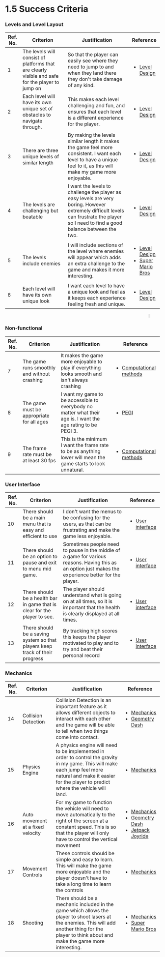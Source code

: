 # 1.5 Success Criteria

### Levels and Level Layout

| Ref. No. | Criterion                                                                                        | Justification                                                                                                                                                                           | Reference                                                                                                                                                                               |
| -------- | ------------------------------------------------------------------------------------------------ | --------------------------------------------------------------------------------------------------------------------------------------------------------------------------------------- | --------------------------------------------------------------------------------------------------------------------------------------------------------------------------------------- |
| 1        | The levels will consist of platforms that are clearly visible and safe for the player to jump on | So that the player can easily see where they need to jump to and when they land there they don't take damage of any kind.                                                               | <ul><li><a href="1.4a-features-of-the-proposed-solution.md#level-design">Level Design</a></li></ul>                                                                                     |
| 2        | Each level will have its own unique set of obstacles to navigate through.                        | This makes each level challenging and fun, and ensures that each level is a different experience for the player.                                                                        | <ul><li><a href="1.4a-features-of-the-proposed-solution.md#level-design">Level Design</a></li></ul>                                                                                     |
| 3        |  There are three unique levels of similar length                                                 | By making the levels similar length it makes the game feel more consistent. I want each level to have a unique feel to it, as this will make my game more enjoyable.                    | <ul><li><a href="1.4a-features-of-the-proposed-solution.md#level-design">Level Design</a></li></ul>                                                                                     |
| 4        | The levels are challenging but beatable                                                          | I want the levels to challenge the player as easy levels are very boring. However extremely difficult levels can frustrate the player so I need to find a good balance between the two. | <ul><li><a href="1.4a-features-of-the-proposed-solution.md#level-design">Level Design</a></li></ul>                                                                                     |
| 5        | The levels include enemies                                                                       | I will include sections of the level where enemies will appear which adds an extra challenge to the game and makes it more interesting.                                                 | <ul><li><a href="1.4a-features-of-the-proposed-solution.md#level-design">Level Design</a></li><li><a href="1.3-research-the-problem.md#super-mario-bros">Super Mario Bros</a></li></ul> |
| 6        | Each level will have its own unique look                                                         | I want each level to have a unique look and feel as it keeps each experience feeling fresh and unique.                                                                                  | <ul><li><a href="1.4a-features-of-the-proposed-solution.md#level-design">Level Design</a></li></ul>                                                                                     |

```
                                                                 |
```

### Non-functional

| Ref. No. | Criterion                                   | Justification                                                                                                  | Reference                                                                           |
| -------- | ------------------------------------------- | -------------------------------------------------------------------------------------------------------------- | ----------------------------------------------------------------------------------- |
| 7        | The game runs smoothly and without crashing | It makes the game more enjoyable to play if everything looks smooth and isn't always crashing                  | <ul><li><a href="1.4b-computational-methods.md">Computational methods</a></li></ul> |
| 8        | The game must be appropriate for all ages   | I want my game to be accessible to everybody no matter what their age is. I want the age rating to be PEGI 3.  | <ul><li><a href="1.2-stakeholders.md#pegi-ratings">PEGI</a></li></ul>               |
| 9        | The frame rate must be at least 30 fps      | This is the minimum I want the frame rate to be as anything lower will mean the game starts to look unnatural. | <ul><li><a href="1.4b-computational-methods.md">Computational methods</a></li></ul> |

### User Interface

| Ref. No. | Criterion                                                                    | Justification                                                                                                                                         | Reference                                                                                                            |
| -------- | ---------------------------------------------------------------------------- | ----------------------------------------------------------------------------------------------------------------------------------------------------- | -------------------------------------------------------------------------------------------------------------------- |
| 10       | There should be a main menu that is easy and efficient to use                | I don't want the menus to be confusing for the users, as that can be frustrating and make the game less enjoyable.                                    | <ul><li><a href="1.4a-features-of-the-proposed-solution.md#graphics-and-user-interface">User interface</a></li></ul> |
| 11       | There should be an option to pause and exit to menu mid game.                | Sometimes people need to pause in the middle of a game for various reasons. Having this as an option just makes the experience better for the player. | <ul><li><a href="1.4a-features-of-the-proposed-solution.md#graphics-and-user-interface">User interface</a></li></ul> |
| 12       | There should be a health bar in game that is clear for the player to see.    | The player should understand what is going on at all times, so it is important that the health is clearly displayed at all times.                     | <ul><li><a href="1.4a-features-of-the-proposed-solution.md#user-interface">User interface</a></li></ul>              |
| 13       | There should be a saving system so that players keep track of their progress | By tracking high scores this keeps the player motivated to play and to try and beat their personal record                                             | <ul><li><a href="1.4a-features-of-the-proposed-solution.md#user-interface">User interface</a></li></ul>              |

### Mechanics

| Ref. No. | Criterion                         | Justification                                                                                                                                                                                                 | Reference                                                                                                                                                                                                                                                      |
| -------- | --------------------------------- | ------------------------------------------------------------------------------------------------------------------------------------------------------------------------------------------------------------- | -------------------------------------------------------------------------------------------------------------------------------------------------------------------------------------------------------------------------------------------------------------- |
| 14       | Collision Detection               | Collision Detection is an important feature as it allows different objects to interact with each other and the game will be able to tell when two things come into contact.                                   | <ul><li><a href="1.4a-features-of-the-proposed-solution.md#mechanics">Mechanics</a></li><li><a href="1.3-research-the-problem.md#geometry-dash">Geometry Dash</a></li></ul>                                                                                    |
| 15       | Physics Engine                    | A physics engine will need to be implemented in order to control the gravity in my game. This will make each jump feel more natural and make it easier for the player to predict where the vehicle will land. | <ul><li><a href="1.4a-features-of-the-proposed-solution.md#mechanics">Mechanics</a></li></ul>                                                                                                                                                                  |
| 16       | Auto movement at a fixed velocity | For my game to function the vehicle will need to move automatically to the right of the screen at a constant speed. This is so that the player will only have to control the vertical movement                | <ul><li><a href="1.4a-features-of-the-proposed-solution.md#mechanics">Mechanics </a></li><li><a href="1.3-research-the-problem.md#geometry-dash">Geometry Dash</a></li><li><a href="1.3-research-the-problem.md#jetpack-joyride">Jetpack Joyride</a></li></ul> |
| 17       | Movement Controls                 | These controls should be simple and easy to learn. This will make the game more enjoyable and the player doesn't have to take a long time to learn the controls                                               | <ul><li><a href="1.4a-features-of-the-proposed-solution.md#mechanics">Mechanics</a></li></ul>                                                                                                                                                                  |
| 18       | Shooting                          | There should be a mechanic included in the game which allows the player to shoot lasers at the enemies. This will add another thing for the player to think about and make the game more interesting.         | <ul><li><a href="1.4a-features-of-the-proposed-solution.md#mechanics">Mechanics</a></li><li><a href="1.3-research-the-problem.md#super-mario-bros">Super Mario Bros</a></li></ul><p></p>                                                                       |

